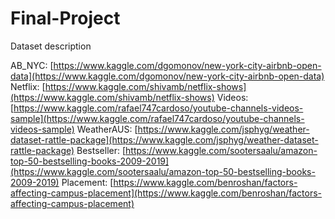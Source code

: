 # Final-Project

Dataset description

AB_NYC:  [https://www.kaggle.com/dgomonov/new-york-city-airbnb-open-data](https://www.kaggle.com/dgomonov/new-york-city-airbnb-open-data) 
Netflix:  [https://www.kaggle.com/shivamb/netflix-shows](https://www.kaggle.com/shivamb/netflix-shows) 
Videos:  [https://www.kaggle.com/rafael747cardoso/youtube-channels-videos-sample](https://www.kaggle.com/rafael747cardoso/youtube-channels-videos-sample) 
WeatherAUS:  [https://www.kaggle.com/jsphyg/weather-dataset-rattle-package](https://www.kaggle.com/jsphyg/weather-dataset-rattle-package) 
Bestseller:  [https://www.kaggle.com/sootersaalu/amazon-top-50-bestselling-books-2009-2019](https://www.kaggle.com/sootersaalu/amazon-top-50-bestselling-books-2009-2019) 
Placement:  [https://www.kaggle.com/benroshan/factors-affecting-campus-placement](https://www.kaggle.com/benroshan/factors-affecting-campus-placement) 
